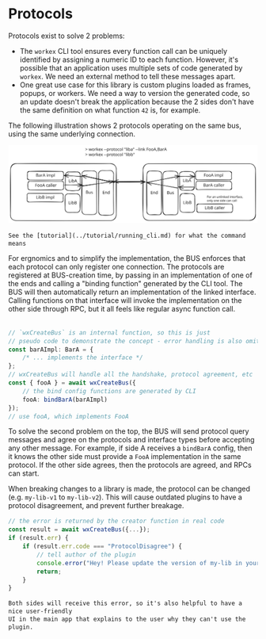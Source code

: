 # Protocols

Protocols exist to solve 2 problems:
- The `workex` CLI tool ensures every function call can be uniquely identified
  by assigning a numeric ID to each function. However, it's possible that an application
  uses multiple sets of code generated by `workex`. We need an external method
  to tell these messages apart.
- One great use case for this library is custom plugins loaded as frames, popups,
  or workers. We need a way to version the generated code, so an update doesn't 
  break the application because the 2 sides don't have the same definition on
  what function `42` is, for example.

The following illustration shows 2 protocols operating on the same bus,
using the same underlying connection.

![Two protocols operating on the same bus](./protocols.svg)

```admonish info
See the [tutorial](../tutorial/running_cli.md) for what the command means
```

For ergnomics and to simplify the implementation, the BUS enforces
that each protocol can only register one connection. The protocols
are registered at BUS-creation time, by passing in an implementation
of one of the ends and calling a "binding function" generated by
the CLI tool. The BUS will then automatically return an implementation
of the linked interface. Calling functions on that interface
will invoke the implementation on the other side through RPC,
but it all feels like regular async function call.

```typescript

// `wxCreateBus` is an internal function, so this is just
// pseudo code to demonstrate the concept - error handling is also omitted
const barAImpl: BarA = {
    /* ... implements the interface */
};
// wxCreateBus will handle all the handshake, protocol agreement, etc
const { fooA } = await wxCreateBus({
    // the bind config functions are generated by CLI
    fooA: bindBarA(barAImpl)
});
// use fooA, which implements FooA
```

To solve the second problem on the top, the BUS will send protocol query messages
and agree on the protocols and interface types before accepting any other message.
For example, if side A receives a `bindBarA` config, then it knows the other side
must provide a `FooA` implementation in the same protocol. If the other side agrees,
then the protocols are agreed, and RPCs can start. 

When breaking changes to a library is made, the protocol can be changed (e.g.
`my-lib-v1` to `my-lib-v2`). This will cause outdated plugins to have a protocol
disagreement, and prevent further breakage.

```typescript
// the error is returned by the creator function in real code
const result = await wxCreateBus({...});
if (result.err) {
    if (result.err.code === "ProtocolDisagree") {
        // tell author of the plugin
        console.error("Hey! Please update the version of my-lib in your package.json!");
        return;
    }
}
```

```admonish tip
Both sides will receive this error, so it's also helpful to have a nice user-friendly
UI in the main app that explains to the user why they can't use the plugin.
```
